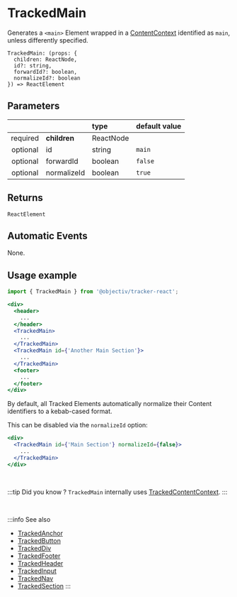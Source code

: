 # TrackedMain

Generates a `<main>` Element wrapped in a [ContentContext](/taxonomy/reference/location-contexts/ContentContext.md) identified as `main`, unless differently specified. 

```tsx
TrackedMain: (props: {
  children: ReactNode,
  id?: string,
  forwardId?: boolean,
  normalizeId?: boolean
}) => ReactElement
```

## Parameters
|          |              | type      | default value |
|:--------:|:-------------|:----------|:--------------|
| required | **children** | ReactNode |               |
| optional | id           | string    | `main`        |
| optional | forwardId    | boolean   | `false`       |
| optional | normalizeId  | boolean   | `true`        |

## Returns
`ReactElement`

## Automatic Events
None.

## Usage example

```jsx
import { TrackedMain } from '@objectiv/tracker-react';
```

```jsx
<div>
  <header>
    ...
  </header>
  <TrackedMain>
    ...
  </TrackedMain>
  <TrackedMain id={'Another Main Section'}>
    ...
  </TrackedMain>
  <footer>
    ...
  </footer>
</div>
```

By default, all Tracked Elements automatically normalize their Content identifiers to a kebab-cased format.

This can be disabled via the  `normalizeId` option:

```jsx
<div>
  <TrackedMain id={'Main Section'} normalizeId={false}>
    ...
  </TrackedMain>
</div>
```

<br />

:::tip Did you know ?
`TrackedMain` internally uses [TrackedContentContext](/tracking/react/api-reference/trackedContexts/TrackedContentContext.md).
:::

<br />

:::info See also
- [TrackedAnchor](/tracking/react/api-reference/trackedElements/TrackedAnchor.md)
- [TrackedButton](/tracking/react/api-reference/trackedElements/TrackedButton.md)
- [TrackedDiv](/tracking/react/api-reference/trackedElements/TrackedDiv.md)
- [TrackedFooter](/tracking/react/api-reference/trackedElements/TrackedFooter.md)
- [TrackedHeader](/tracking/react/api-reference/trackedElements/TrackedHeader.md)
- [TrackedInput](/tracking/react/api-reference/trackedElements/TrackedInput.md)
- [TrackedNav](/tracking/react/api-reference/trackedElements/TrackedNav.md)
- [TrackedSection](/tracking/react/api-reference/trackedElements/TrackedSection.md)
:::
